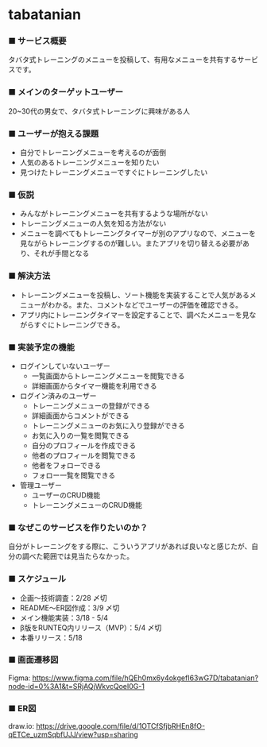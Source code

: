 # tabatanian

### ■ サービス概要

タバタ式トレーニングのメニューを投稿して、有用なメニューを共有するサービスです。

### ■ メインのターゲットユーザー

20~30代の男女で、タバタ式トレーニングに興味がある人

### ■ ユーザーが抱える課題

+ 自分でトレーニングメニューを考えるのが面倒
+ 人気のあるトレーニングメニューを知りたい
+ 見つけたトレーニングメニューですぐにトレーニングしたい

### ■ 仮説

+ みんながトレーニングメニューを共有するような場所がない
+ トレーニングメニューの人気を知る方法がない
+ メニューを調べてもトレーニングタイマーが別のアプリなので、メニューを見ながらトレーニングするのが難しい。またアプリを切り替える必要があり、それが手間となる

### ■ 解決方法

+ トレーニングメニューを投稿し、ソート機能を実装することで人気があるメニューがわかる。また、コメントなどでユーザーの評価を確認できる。
+ アプリ内にトレーニングタイマーを設定することで、調べたメニューを見ながらすぐにトレーニングできる。

### ■ 実装予定の機能

+ ログインしていないユーザー
    + 一覧画面からトレーニングメニューを閲覧できる
    + 詳細画面からタイマー機能を利用できる
+ ログイン済みのユーザー
    + トレーニングメニューの登録ができる
    + 詳細画面からコメントができる
    + トレーニングメニューのお気に入り登録ができる
    + お気に入りの一覧を閲覧できる
    + 自分のプロフィールを作成できる
    + 他者のプロフィールを閲覧できる
    + 他者をフォローできる
    + フォロー一覧を閲覧できる
+ 管理ユーザー
    + ユーザーのCRUD機能
    + トレーニングメニューのCRUD機能

### ■ なぜこのサービスを作りたいのか？

自分がトレーニングをする際に、こういうアプリがあれば良いなと感じたが、自分の調べた範囲では見当たらなかった。

### ■ スケジュール

+ 企画〜技術調査：2/28 〆切
+ README〜ER図作成：3/9 〆切
+ メイン機能実装：3/18 - 5/4
+ β版をRUNTEQ内リリース（MVP）：5/4 〆切
+ 本番リリース：5/18

### ■ 画面遷移図

Figma:
https://www.figma.com/file/hQEh0mx6y4okgefI63wG7D/tabatanian?node-id=0%3A1&t=SRjAQjWkvcQoeI0G-1


### ■ ER図

draw.io:
https://drive.google.com/file/d/1OTCfSfjbRHEn8fO-qETCe_uzmSqbfUJJ/view?usp=sharing

